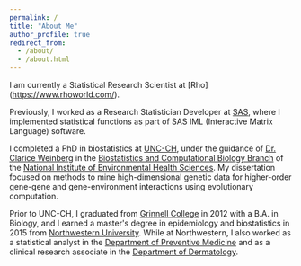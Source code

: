 ```yaml
---
permalink: /
title: "About Me"
author_profile: true
redirect_from: 
  - /about/
  - /about.html
---
```


I am currently a Statistical Research Scientist at [Rho] (https://www.rhoworld.com/).

Previously, I worked as a Research Statistician Developer at [SAS](https://www.sas.com/en_us/home.html), where I implemented statistical functions as part of SAS IML (Interactive Matrix Language) software. 

I completed a PhD in biostatistics at [UNC-CH](https://sph.unc.edu/bios), under the guidance of [Dr. Clarice Weinberg](https://www.niehs.nih.gov/research/atniehs/labs/bb/staff/weinberg/index.cfm) in the [Biostatistics and Computational Biology Branch](https://www.niehs.nih.gov/research/atniehs/labs/bb/index.cfm) of the [National Institute of Environmental Health Sciences](https://www.niehs.nih.gov/). My dissertation focused on methods to mine high-dimensional genetic data for higher-order gene-gene and gene-environment interactions using evolutionary computation. 

Prior to UNC-CH, I graduated from [Grinnell College](https://www.grinnell.edu/) in 2012 with a B.A. in Biology, and I earned a master's degree in epidemiology and biostatistics in 2015 from [Northwestern University](https://www.northwestern.edu/). While at Northwestern, I also worked as a statistical analyst in the [Department of Preventive Medicine](https://www.preventivemedicine.northwestern.edu/) and as a clinical research associate in the [Department of Dermatology](https://www.feinberg.northwestern.edu/sites/dermatology/).
